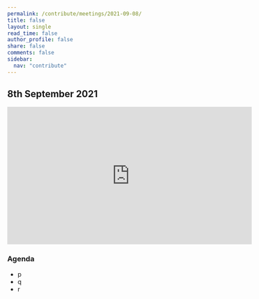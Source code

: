 ```yaml
---
permalink: /contribute/meetings/2021-09-08/
title: false
layout: single
read_time: false
author_profile: false
share: false
comments: false
sidebar:
  nav: "contribute"
---
```


## 8th September 2021

<iframe width="560" height="315" src="https://www.youtube.com/embed/JsfOPrjS2rE" title="YouTube video player" frameborder="0" allow="accelerometer; autoplay; clipboard-write; encrypted-media; gyroscope; picture-in-picture" allowfullscreen></iframe>

### Agenda
* p
* q
* r